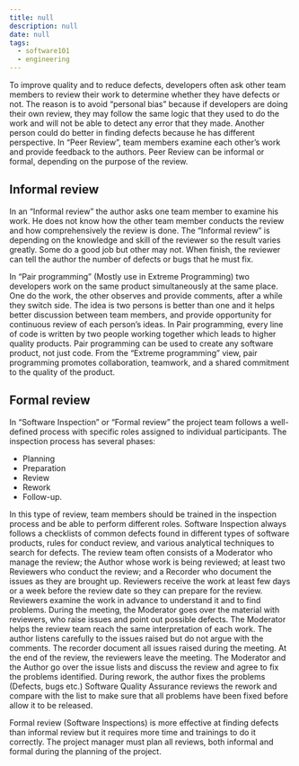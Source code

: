 ```yaml
---
title: null
description: null
date: null
tags:
  - software101
  - engineering
---
```


To improve quality and to reduce defects, developers often ask other team members to review their work to determine whether they have defects or not. The reason is to avoid “personal bias” because if developers are doing their own review, they may follow the same logic that they used to do the work and will not be able to detect any error that they made. Another person could do better in finding defects because he has different perspective. In “Peer Review”, team members examine each other’s work and provide feedback to the authors. Peer Review can be informal or formal, depending on the purpose of the review.

## Informal review

In an “Informal review” the author asks one team member to examine his work. He does not know how the other team member conducts the review and how comprehensively the review is done. The “Informal review” is depending on the knowledge and skill of the reviewer so the result varies greatly. Some do a good job but other may not. When finish, the reviewer can tell the author the number of defects or bugs that he must fix.

In “Pair programming” (Mostly use in Extreme Programming) two developers work on the same product simultaneously at the same place. One do the work, the other observes and provide comments, after a while they switch side. The idea is two persons is better than one and it helps better discussion between team members, and provide opportunity for continuous review of each person’s ideas. In Pair programming, every line of code is written by two people working together which leads to higher quality products. Pair programming can be used to create any software product, not just code. From the “Extreme programming” view, pair programming promotes collaboration, teamwork, and a shared commitment to the quality of the product.

## Formal review

In “Software Inspection” or “Formal review” the project team follows a well-defined process with specific roles assigned to individual participants. The inspection process has several phases:

- Planning
- Preparation
- Review
- Rework
- Follow-up.

In this type of review, team members should be trained in the inspection process and be able to perform different roles. Software Inspection always follows a checklists of common defects found in different types of software products, rules for conduct review, and various analytical techniques to search for defects. The review team often consists of a Moderator who manage the review; the Author whose work is being reviewed; at least two Reviewers who conduct the review; and a Recorder who document the issues as they are brought up. Reviewers receive the work at least few days or a week before the review date so they can prepare for the review. Reviewers examine the work in advance to understand it and to find problems. During the meeting, the Moderator goes over the material with reviewers, who raise issues and point out possible defects. The Moderator helps the review team reach the same interpretation of each work. The author listens carefully to the issues raised but do not argue with the comments. The recorder document all issues raised during the meeting. At the end of the review, the reviewers leave the meeting. The Moderator and the Author go over the issue lists and discuss the review and agree to fix the problems identified. During rework, the author fixes the problems (Defects, bugs etc.) Software Quality Assurance reviews the rework and compare with the list to make sure that all problems have been fixed before allow it to be released.

Formal review (Software Inspections) is more effective at finding defects than informal review but it requires more time and trainings to do it correctly. The project manager must plan all reviews, both informal and formal during the planning of the project.
